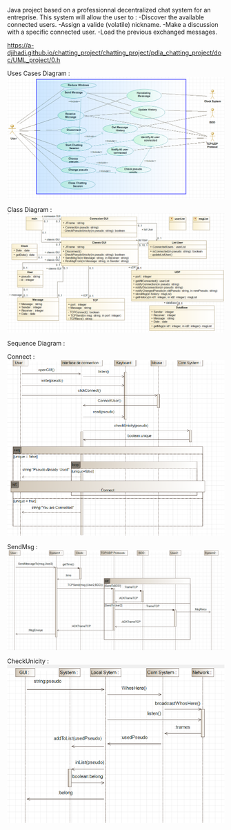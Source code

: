 Java project based on a professionnal decentralized chat system for an entreprise.
This system will allow the user to :
  -Discover the available connected users.
  -Assign a valide (volatile) nickname.
  -Make a discussion with a specific connected user.
  -Load the previous exchanged messages.
  
https://a-djihadi.github.io/chatting_project/chatting_project/pdla_chatting_project/doc/UML_project/0.h

Uses Cases Diagram :
![alt text](https://github.com/A-Djihadi/chatting_project/blob/master/chatting_project/pdla_chatting_project/pdla_uses_cases_diagram.png?raw=true "Diagram")


Class Diagram :
![alt text](https://github.com/A-Djihadi/chatting_project/blob/master/chatting_project/pdla_chatting_project/pdla_class_diagram.PNG?raw=true "Diagram")

Sequence Diagram :

Connect :
![alt text](https://github.com/A-Djihadi/chatting_project/blob/master/chatting_project/pdla_chatting_project/sequence1.PNG?raw=true "Diagram")

SendMsg :
![alt text](https://github.com/A-Djihadi/chatting_project/blob/master/chatting_project/pdla_chatting_project/sequence2.PNG?raw=true "Diagram")

CheckUnicity :
![alt text](https://github.com/A-Djihadi/chatting_project/blob/master/chatting_project/pdla_chatting_project/sequence3.PNG?raw=true "Diagram")
